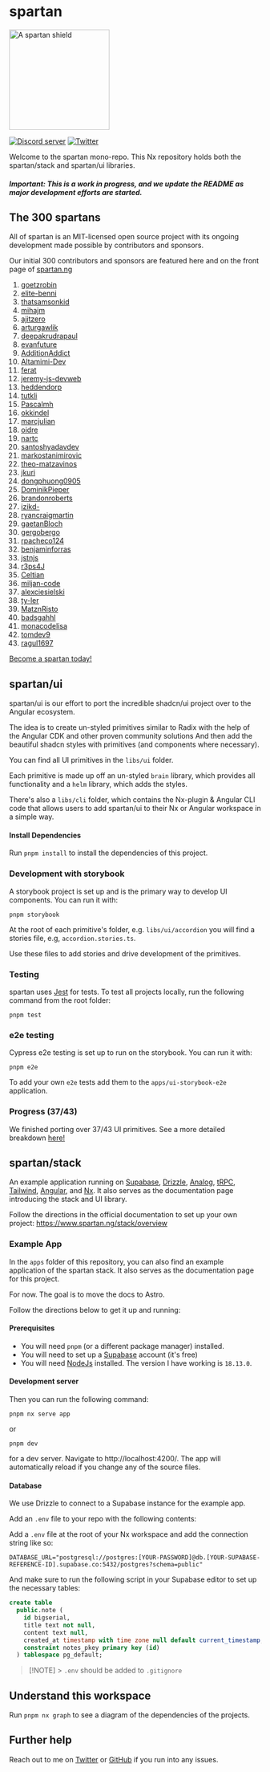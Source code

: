 # spartan

<a href="https://spartan.ng" target="_blank">
<img alt="A spartan shield" width="200px" src="./spartan.svg" title="Spartan logo"/>
</a>

[![Discord server](https://dcbadge.vercel.app/api/server/EqHnxQ4uQr?style=flat-square)](https://discord.gg/EqHnxQ4uQr) [![Twitter](https://img.shields.io/twitter/follow/goetzrobin?color=%23DD0031&style=flat-square)](https://twitter.com/goetzrobin)

Welcome to the spartan mono-repo. This Nx repository holds both the
spartan/stack and spartan/ui libraries.

##### Important: This is a work in progress, and we update the README as major development efforts are started.

## The 300 spartans

All of spartan is an MIT-licensed open source project with its ongoing development made possible by contributors and sponsors.

Our initial 300 contributors and sponsors are featured here and on the front page of [spartan.ng](https://spartan.ng)

1. [goetzrobin](https://github.com/goetzrobin)
2. [elite-benni](https://github.com/elite-benni)
3. [thatsamsonkid](https://github.com/thatsamsonkid)
4. [mihajm](https://github.com/mihajm)
5. [ajitzero](https://github.com/ajitzero)
6. [arturgawlik](https://github.com/arturgawlik)
7. [deepakrudrapaul](https://github.com/deepakrudrapaul)
8. [evanfuture](https://github.com/evanfuture)
9. [AdditionAddict](https://github.com/AdditionAddict)
10. [Altamimi-Dev](https://github.com/Altamimi-Dev)
11. [ferat](https://github.com/ferat)
12. [jeremy-js-devweb](https://github.com/jeremy-js-devweb)
13. [heddendorp](https://github.com/heddendorp)
14. [tutkli](https://github.com/tutkli)
15. [Pascalmh](https://github.com/Pascalmh)
16. [okkindel](https://github.com/okkindel)
17. [marcjulian](https://github.com/marcjulian)
18. [oidre](https://github.com/oidre)
19. [nartc](https://github.com/nartc)
20. [santoshyadavdev](https://github.com/santoshyadavdev)
21. [markostanimirovic](https://github.com/markostanimirovic)
22. [theo-matzavinos](https://github.com/theo-matzavinos)
23. [jkuri](https://github.com/jkuri)
24. [dongphuong0905](https://github.com/dongphuong0905)
25. [DominikPieper](https://github.com/DominikPieper)
26. [brandonroberts](https://github.com/brandonroberts)
27. [izikd-](https://github.com/izikd-)
28. [ryancraigmartin](https://github.com/ryancraigmartin)
29. [gaetanBloch](https://github.com/gaetanBloch)
30. [gergobergo](https://github.com/gergobergo)
31. [rpacheco124](https://github.com/rpacheco124)
32. [benjaminforras](https://github.com/benjaminforras)
33. [jstnjs](https://github.com/jstnjs)
34. [r3ps4J](https://github.com/r3ps4J)
35. [Celtian](https://github.com/Celtian)
36. [miljan-code](https://github.com/miljan-code)
37. [alexciesielski](https://github.com/alexciesielski)
38. [ty-ler](https://github.com/ty-ler)
39. [MatznRisto](https://github.com/MatznRisto)
40. [badsgahhl](https://github.com/badsgahhl)
41. [monacodelisa](https://github.com/monacodelisa)
42. [tomdev9](https://github.com/tomdev9)
43. [ragul1697](https://github.com/ragul1697)

[Become a spartan today!](https://github.com/sponsors/goetzrobin)

## spartan/ui

spartan/ui is our effort to port the incredible shadcn/ui project over to the Angular ecosystem.

The idea is to create un-styled primitives similar to Radix with the help of the Angular CDK and other proven community solutions
And then add the beautiful shadcn styles with primitives (and components where necessary).

You can find all UI primitives in the `libs/ui` folder.

Each primitive is made up off an un-styled `brain` library, which provides all functionality and a `helm` library, which adds the styles.

There's also a `libs/cli` folder, which contains the Nx-plugin & Angular CLI code that allows users to add spartan/ui to their Nx or Angular workspace in a simple way.

#### Install Dependencies

Run `pnpm install` to install the dependencies of this project.

### Development with storybook

A storybook project is set up and is the primary way to develop UI components. You can run it with:

```
pnpm storybook
```

At the root of each primitive's folder, e.g. `libs/ui/accordion` you will find a stories file, e.g, `accordion.stories.ts`.

Use these files to add stories and drive development of the primitives.

### Testing

spartan uses [Jest](https://jestjs.io) for tests. To test all projects locally, run the following command from the root
folder:

```shell
pnpm test
```

### e2e testing

Cypress e2e testing is set up to run on the storybook. You can run it with:

```
pnpm e2e
```

To add your own `e2e` tests add them to the `apps/ui-storybook-e2e` application.

### Progress (37/43)

We finished porting over 37/43 UI primitives. See a more detailed breakdown [here!](./libs/ui/README.md)

## spartan/stack

An example application running
on [Supabase](https://supabase.com/), [Drizzle](https://orm.drizzle.team/), [Analog](https://analogjs.org/),
[tRPC](https://trpc.io/), [Tailwind](https://tailwindcss.com/), [Angular](https://angular.io/),
and [Nx](https://nx.dev/). It also serves as the documentation page introducing the stack and UI library.

Follow the directions in the official documentation to set up your own project:
https://www.spartan.ng/stack/overview

### Example App

In the `apps` folder of this repository, you can also find an example application of the spartan stack.
It also serves as the documentation page for this project.

For now. The goal is to move the docs to Astro.

Follow the directions below to get it up and running:

#### Prerequisites

- You will need `pnpm` (or a different package manager) installed.
- You will need to set up a [Supabase](https://supabase.com/) account (it's free)
- You will need [NodeJs](https://nodejs.org/en) installed. The version I have working is `18.13.0`.

#### Development server

Then you can run the following command:

```shell
pnpm nx serve app
```

or

```shell
pnpm dev
```

for a dev server. Navigate to http://localhost:4200/. The app will automatically reload
if you change any of the source files.

#### Database

We use Drizzle to connect to a Supabase instance for the example app.

Add an `.env` file to your repo with the following contents:

Add a `.env` file at the root of your Nx workspace and add the connection string like so:

```
DATABASE_URL="postgresql://postgres:[YOUR-PASSWORD]@db.[YOUR-SUPABASE-REFERENCE-ID].supabase.co:5432/postgres?schema=public"
```

And make sure to run the following script in your Supabase editor to set up the necessary tables:

```sql
create table
  public.note (
    id bigserial,
    title text not null,
    content text null,
    created_at timestamp with time zone null default current_timestamp,
    constraint notes_pkey primary key (id)
  ) tablespace pg_default;
```

> [!NOTE] > `.env` should be added to `.gitignore`

## Understand this workspace

Run `pnpm nx graph` to see a diagram of the dependencies of the projects.

## Further help

Reach out to me on [Twitter](https://twitter.com/goetzrobin/) or [GitHub](https://github.com/goetzrobin) if you run into
any issues.
